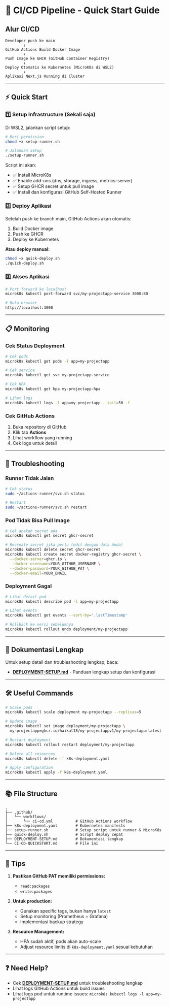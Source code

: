 # 🚀 CI/CD Pipeline - Quick Start Guide

## Alur CI/CD

```
Developer push ke main
        ↓
GitHub Actions Build Docker Image  
        ↓
Push Image ke GHCR (GitHub Container Registry)
        ↓
Deploy Otomatis ke Kubernetes (MicroK8s di WSL2)
        ↓
Aplikasi Next.js Running di Cluster
```

---

## ⚡ Quick Start

### 1️⃣ Setup Infrastructure (Sekali saja)

Di WSL2, jalankan script setup:

```bash
# Beri permission
chmod +x setup-runner.sh

# Jalankan setup
./setup-runner.sh
```

Script ini akan:
- ✅ Install MicroK8s
- ✅ Enable add-ons (dns, storage, ingress, metrics-server)
- ✅ Setup GHCR secret untuk pull image
- ✅ Install dan konfigurasi GitHub Self-Hosted Runner

### 2️⃣ Deploy Aplikasi

Setelah push ke branch main, GitHub Actions akan otomatis:
1. Build Docker image
2. Push ke GHCR
3. Deploy ke Kubernetes

**Atau deploy manual:**

```bash
chmod +x quick-deploy.sh
./quick-deploy.sh
```

### 3️⃣ Akses Aplikasi

```bash
# Port forward ke localhost
microk8s kubectl port-forward svc/my-projectapp-service 3000:80

# Buka browser
http://localhost:3000
```

---

## 📋 Monitoring

### Cek Status Deployment

```bash
# Cek pods
microk8s kubectl get pods -l app=my-projectapp

# Cek service
microk8s kubectl get svc my-projectapp-service

# Cek HPA
microk8s kubectl get hpa my-projectapp-hpa

# Lihat logs
microk8s kubectl logs -l app=my-projectapp --tail=50 -f
```

### Cek GitHub Actions

1. Buka repository di GitHub
2. Klik tab **Actions**
3. Lihat workflow yang running
4. Cek logs untuk detail

---

## 🔧 Troubleshooting

### Runner Tidak Jalan

```bash
# Cek status
sudo ~/actions-runner/svc.sh status

# Restart
sudo ~/actions-runner/svc.sh restart
```

### Pod Tidak Bisa Pull Image

```bash
# Cek apakah secret ada
microk8s kubectl get secret ghcr-secret

# Recreate secret jika perlu (edit dengan data Anda)
microk8s kubectl delete secret ghcr-secret
microk8s kubectl create secret docker-registry ghcr-secret \
  --docker-server=ghcr.io \
  --docker-username=YOUR_GITHUB_USERNAME \
  --docker-password=YOUR_GITHUB_PAT \
  --docker-email=YOUR_EMAIL
```

### Deployment Gagal

```bash
# Lihat detail pod
microk8s kubectl describe pod -l app=my-projectapp

# Lihat events
microk8s kubectl get events --sort-by='.lastTimestamp'

# Rollback ke versi sebelumnya
microk8s kubectl rollout undo deployment/my-projectapp
```

---

## 📖 Dokumentasi Lengkap

Untuk setup detail dan troubleshooting lengkap, baca:
- **[DEPLOYMENT-SETUP.md](./DEPLOYMENT-SETUP.md)** - Panduan lengkap setup dan konfigurasi

---

## 🛠️ Useful Commands

```bash
# Scale pods
microk8s kubectl scale deployment my-projectapp --replicas=5

# Update image
microk8s kubectl set image deployment/my-projectapp \
  my-projectapp=ghcr.io/haikal18/my-projectappv1/my-projectapp:latest

# Restart deployment
microk8s kubectl rollout restart deployment/my-projectapp

# Delete all resources
microk8s kubectl delete -f k8s-deployment.yaml

# Apply configuration
microk8s kubectl apply -f k8s-deployment.yaml
```

---

## 📚 File Structure

```
.
├── .github/
│   └── workflows/
│       └── ci-cd.yml          # GitHub Actions workflow
├── k8s-deployment.yaml        # Kubernetes manifests
├── setup-runner.sh            # Setup script untuk runner & MicroK8s
├── quick-deploy.sh            # Script deploy cepat
├── DEPLOYMENT-SETUP.md        # Dokumentasi lengkap
└── CI-CD-QUICKSTART.md        # File ini
```

---

## 🎯 Tips

1. **Pastikan GitHub PAT memiliki permissions:**
   - `read:packages`
   - `write:packages`

2. **Untuk production:**
   - Gunakan specific tags, bukan hanya `latest`
   - Setup monitoring (Prometheus + Grafana)
   - Implementasi backup strategy

3. **Resource Management:**
   - HPA sudah aktif, pods akan auto-scale
   - Adjust resource limits di `k8s-deployment.yaml` sesuai kebutuhan

---

## ❓ Need Help?

- Cek **[DEPLOYMENT-SETUP.md](./DEPLOYMENT-SETUP.md)** untuk troubleshooting lengkap
- Lihat logs GitHub Actions untuk build issues
- Lihat logs pod untuk runtime issues: `microk8s kubectl logs -l app=my-projectapp`
